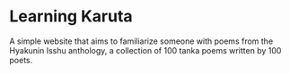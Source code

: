 # Learning Karuta
A simple website that aims to familiarize someone with poems from the Hyakunin Isshu anthology, a collection of 100 tanka poems written by 100 poets.